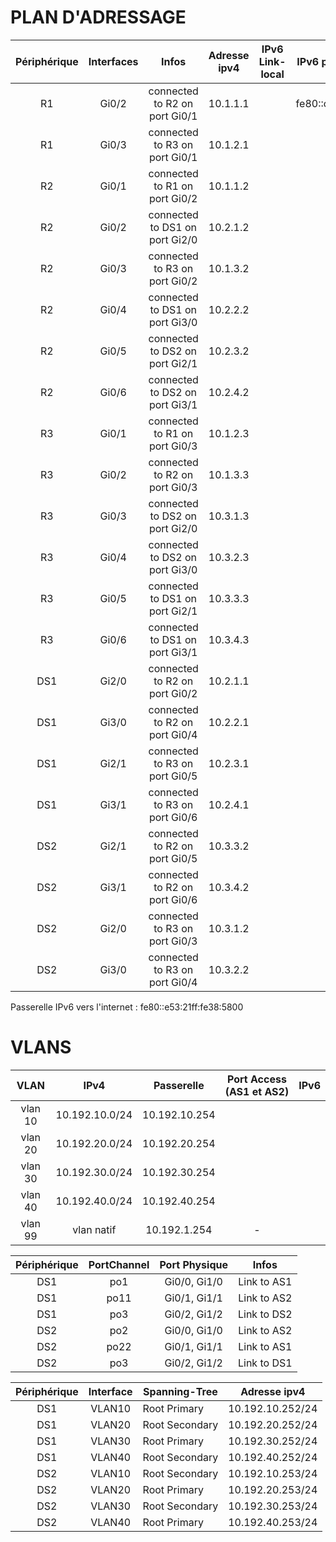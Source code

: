 # PLAN D'ADRESSAGE
| Périphérique  |Interfaces  |Infos  | Adresse ipv4  | IPv6 Link-local | IPv6 privée | IPv6 publique |
|:---:|:-----:|:-----:|:----:|:----:|:----:|:----:|
R1 | Gi0/2 | connected to R2 on port Gi0/1 | 10.1.1.1 |  | fe80::cafe:3 | 2001:470:c814:3000::/52 |
R1 | Gi0/3 | connected to R3 on port Gi0/1 | 10.1.2.1 | | | |  
R2 | Gi0/1 | connected to R1 on port Gi0/2 | 10.1.1.2 | | | | 
R2 | Gi0/2 | connected to DS1 on port Gi2/0 | 10.2.1.2 | | | | 
R2 | Gi0/3 | connected to R3 on port Gi0/2 | 10.1.3.2| | | | 
R2 | Gi0/4 | connected to DS1 on port Gi3/0 | 10.2.2.2 | | | | 
R2 | Gi0/5 | connected to DS2 on port Gi2/1 | 10.2.3.2 | | | | 
R2 | Gi0/6 | connected to DS2 on port Gi3/1 | 10.2.4.2 | | | | 
R3 | Gi0/1 | connected to R1 on port Gi0/3 | 10.1.2.3 | | | | 
R3 | Gi0/2 | connected to R2 on port Gi0/3 | 10.1.3.3 | | | | 
R3 | Gi0/3 | connected to DS2 on port Gi2/0 | 10.3.1.3 | | | | 
R3 | Gi0/4 | connected to DS2 on port Gi3/0 | 10.3.2.3 | | | | 
R3 | Gi0/5 | connected to DS1 on port Gi2/1 | 10.3.3.3 | | | | 
R3 | Gi0/6 | connected to DS1 on port Gi3/1 | 10.3.4.3 | | | | 
DS1 | Gi2/0 | connected to R2 on port Gi0/2 | 10.2.1.1 | | | | 
DS1 | Gi3/0 | connected to R2 on port Gi0/4 | 10.2.2.1 | | | | 
DS1 | Gi2/1 | connected to R3 on port Gi0/5 | 10.2.3.1 | | | | 
DS1 | Gi3/1 | connected to R3 on port Gi0/6 | 10.2.4.1 | | | | 
DS2 | Gi2/1 | connected to R2 on port Gi0/5 | 10.3.3.2 | | | | 
DS2 | Gi3/1 | connected to R2 on port Gi0/6 | 10.3.4.2 | | | | 
DS2 | Gi2/0 | connected to R3 on port Gi0/3 | 10.3.1.2 | | | | 
DS2 | Gi3/0 | connected to R3 on port Gi0/4 | 10.3.2.2 | | | | 

Passerelle IPv6 vers l'internet : fe80::e53:21ff:fe38:5800

# VLANS
VLAN | IPv4 | Passerelle | Port Access (AS1 et AS2) | IPv6 |
|:---:|:-----:|:----:|:----:|:----:|
| vlan 10 | 10.192.10.0/24 | 10.192.10.254 | |
| vlan 20 | 10.192.20.0/24 | 10.192.20.254 | |
| vlan 30 | 10.192.30.0/24 | 10.192.30.254 | |
| vlan 40 | 10.192.40.0/24 | 10.192.40.254 | |
| vlan 99 | vlan natif | 10.192.1.254 | - | 

| Périphérique  | PortChannel | Port Physique |  Infos
|:---:|:-----:|:----:|:----:|
DS1 | po1 | Gi0/0, Gi1/0 | Link to AS1 |
DS1 | po11 | Gi0/1, Gi1/1 | Link to AS2 |
DS1 | po3 | Gi0/2, Gi1/2 | Link to DS2 | 
DS2 | po2 | Gi0/0, Gi1/0 | Link to AS2 |
DS2 | po22 | Gi0/1, Gi1/1 | Link to AS1 |
DS2 | po3 | Gi0/2, Gi1/2  | Link to DS1 |

| Périphérique  | Interface | Spanning-Tree |  Adresse ipv4
|:---:|:-----:|----|:----:|
DS1 | VLAN10 | Root Primary | 10.192.10.252/24 | 
DS1 | VLAN20 | Root Secondary | 10.192.20.252/24 |  
DS1 | VLAN30 | Root Primary | 10.192.30.252/24 | 
DS1 | VLAN40 | Root Secondary | 10.192.40.252/24 | 
DS2 | VLAN10 | Root Secondary | 10.192.10.253/24 | 
DS2 | VLAN20 | Root Primary | 10.192.20.253/24 | 
DS2 | VLAN30 | Root Secondary | 10.192.30.253/24 | 
DS2 | VLAN40 | Root Primary | 10.192.40.253/24 | 
